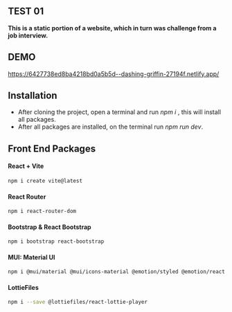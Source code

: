 ## TEST 01

**This is a static portion of a website, which in turn was challenge from a job interview.**

## DEMO

https://6427738ed8ba4218bd0a5b5d--dashing-griffin-27194f.netlify.app/

## Installation

-   After cloning the project, open a terminal and run _npm i_ , this will install all packages.
-   After all packages are installed, on the terminal run _npm run dev_.

## Front End Packages

#### React + Vite

```sh
npm i create vite@latest
```

#### React Router

```sh
npm i react-router-dom
```

#### Bootstrap & React Bootstrap

```sh
npm i bootstrap react-bootstrap
```

#### MUI: Material UI

```sh
npm i @mui/material @mui/icons-material @emotion/styled @emotion/react
```

#### LottieFiles

```sh
npm i --save @lottiefiles/react-lottie-player
```
